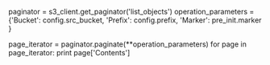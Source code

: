 
paginator = s3_client.get_paginator('list_objects')
operation_parameters = {'Bucket': config.src_bucket,
                        'Prefix': config.prefix,
                        'Marker': pre_init.marker
                        }

page_iterator = paginator.paginate(**operation_parameters)
for page in page_iterator:
   print page['Contents']

